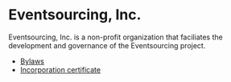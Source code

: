 # Eventsourcing, Inc.

Eventsourcing, Inc. is a non-profit organization that faciliates the development
and governance of the Eventsourcing project.

* [Bylaws](BYLAWS.md)
* [Incorporation certificate](https://github.com/eventsourcing/eventsourcing-inc/raw/master/Incorporation-Constitution-Cert.pdf)
